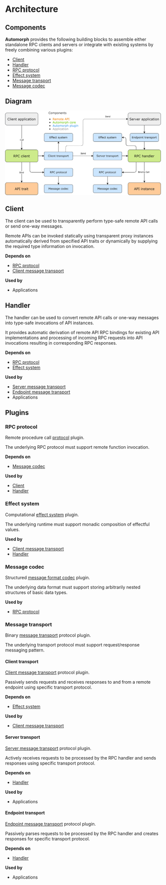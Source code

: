 # Architecture

## Components

**Automorph** provides the following building blocks to assemble either standalone RPC clients and servers or integrate with existing systems by freely combining various plugins:

* [Client](https://www.javadoc.io/doc/org.automorph/automorph-core_@SCALADOC_VERSION@/latest/automorph/Client.html)
* [Handler](https://www.javadoc.io/doc/org.automorph/automorph-core_@SCALADOC_VERSION@/latest/automorph/Handler.html)
* [RPC protocol](https://www.javadoc.io/doc/org.automorph/automorph-spi_@SCALADOC_VERSION@/latest/automorph/spi/RpcProtocol.html)
* [Effect system](https://www.javadoc.io/doc/org.automorph/automorph-spi_@SCALADOC_VERSION@/latest/automorph/spi/EffectSystem.html)
* [Message transport](https://www.javadoc.io/doc/org.automorph/automorph-spi_@SCALADOC_VERSION@/latest/automorph/spi/MessageTransport.html)
* [Message codec](https://www.javadoc.io/doc/org.automorph/automorph-spi_@SCALADOC_VERSION@/latest/automorph/spi/MessageCodec.html)

## Diagram

![architecture](images/architecture.jpg)

## Client

The client can be used to transparently perform type-safe remote API calls or send one-way messages.

Remote APIs can be invoked statically using transparent proxy instances automatically derived from specified API traits or dynamically by supplying the required type information on invocation.

**Depends on**

* [RPC protocol](https://www.javadoc.io/doc/org.automorph/automorph-spi_@SCALADOC_VERSION@/latest/automorph/spi/RpcProtocol.html)
* [Client message transport](https://www.javadoc.io/doc/org.automorph/automorph-spi_@SCALADOC_VERSION@/latest/automorph/spi/ClientMessageTransport.html)

**Used by**

* Applications

## Handler

The handler can be used to convert remote API calls or one-way messages into type-safe invocations of API instances.

It provides automatic derivation of remote API RPC bindings for existing API implementations and
processing of incoming RPC requests into API invocations resulting in corresponding RPC responses.

**Depends on**

* [RPC protocol](https://www.javadoc.io/doc/org.automorph/automorph-spi_@SCALADOC_VERSION@/latest/automorph/spi/RpcProtocol.html)
* [Effect system](https://www.javadoc.io/doc/org.automorph/automorph-spi_@SCALADOC_VERSION@/latest/automorph/spi/EffectSystem.html)

**Used by**

* [Server message transport](https://www.javadoc.io/doc/org.automorph/automorph-spi_@SCALADOC_VERSION@/latest/automorph/spi/transport/ServerMessageTransport.html)
* [Endpoint message transport](https://www.javadoc.io/doc/org.automorph/automorph-spi_@SCALADOC_VERSION@/latest/automorph/spi/transport/EndpointMessageTransport.html)
* Applications

## Plugins

### RPC protocol

Remote procedure call [protocol](/api/automorph/spi/RpcProtocol.html) plugin.

The underlying RPC protocol must support remote function invocation.

**Depends on**

* [Message codec](https://www.javadoc.io/doc/org.automorph/automorph-spi_@SCALADOC_VERSION@/latest/automorph/spi/MessageCodec.html)

**Used by**

* [Client](https://www.javadoc.io/doc/org.automorph/automorph-core_@SCALADOC_VERSION@/latest/automorph/Client.html)
* [Handler](https://www.javadoc.io/doc/org.automorph/automorph-core_@SCALADOC_VERSION@/latest/automorph/Handler.html)

### Effect system

Computational [effect system](/api/automorph/spi/EffectSystem.html) plugin.

The underlying runtime must support monadic composition of effectful values.

**Used by**

* [Client message transport](https://www.javadoc.io/doc/org.automorph/automorph-spi_@SCALADOC_VERSION@/latest/automorph/spi/ClientMessageTransport.html)
* [Handler](https://www.javadoc.io/doc/org.automorph/automorph-core_@SCALADOC_VERSION@/latest/automorph/Handler.html)

### Message codec

Structured [message format codec](/api/automorph/spi/MessageCodec.html) plugin.

The underlying data format must support storing arbitrarily nested structures of basic data types.

**Used by**

* [RPC protocol](https://www.javadoc.io/doc/org.automorph/automorph-spi_@SCALADOC_VERSION@/latest/automorph/spi/RpcProtocol.html)

### Message transport

Binary [message transport](/api/automorph/spi/MessageTransport.html) protocol plugin.

The underlying transport protocol must support request/response messaging pattern.

#### Client transport

[Client message transport](/api/automorph/spi/transport/ClientMessageTransport.html) protocol plugin.

Passively sends requests and receives responses to and from a remote endpoint using specific transport protocol.

**Depends on**

* [Effect system](https://www.javadoc.io/doc/org.automorph/automorph-spi_@SCALADOC_VERSION@/latest/automorph/spi/EffectSystem.html)

**Used by**

* [Client message transport](https://www.javadoc.io/doc/org.automorph/automorph-spi_@SCALADOC_VERSION@/latest/automorph/spi/ClientMessageTransport.html)

#### Server transport

[Server message transport](/api/automorph/spi/transport/ServerMessageTransport.html) protocol plugin.

Actively receives requests to be processed by the RPC handler and sends responses using specific transport protocol.

**Depends on**

* [Handler](https://www.javadoc.io/doc/org.automorph/automorph-core_@SCALADOC_VERSION@/latest/automorph/Handler.html)

**Used by**

* Applications

#### Endpoint transport

[Endpoint message transport](/api/automorph/spi/transport/EndpointMessageTransport.html) protocol plugin.

Passively parses requests to be processed by the RPC handler and creates responses for specific transport protocol.

**Depends on**

* [Handler](https://www.javadoc.io/doc/org.automorph/automorph-core_@SCALADOC_VERSION@/latest/automorph/Handler.html)

**Used by**

* Applications
